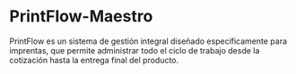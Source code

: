 # PrintFlow-Maestro
PrintFlow es un sistema de gestión integral diseñado específicamente para imprentas, que permite administrar todo el ciclo de trabajo desde la cotización hasta la entrega final del producto.
